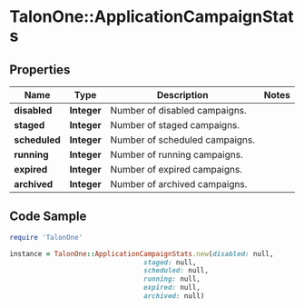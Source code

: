 # TalonOne::ApplicationCampaignStats

## Properties

Name | Type | Description | Notes
------------ | ------------- | ------------- | -------------
**disabled** | **Integer** | Number of disabled campaigns. | 
**staged** | **Integer** | Number of staged campaigns. | 
**scheduled** | **Integer** | Number of scheduled campaigns. | 
**running** | **Integer** | Number of running campaigns. | 
**expired** | **Integer** | Number of expired campaigns. | 
**archived** | **Integer** | Number of archived campaigns. | 

## Code Sample

```ruby
require 'TalonOne'

instance = TalonOne::ApplicationCampaignStats.new(disabled: null,
                                 staged: null,
                                 scheduled: null,
                                 running: null,
                                 expired: null,
                                 archived: null)
```


